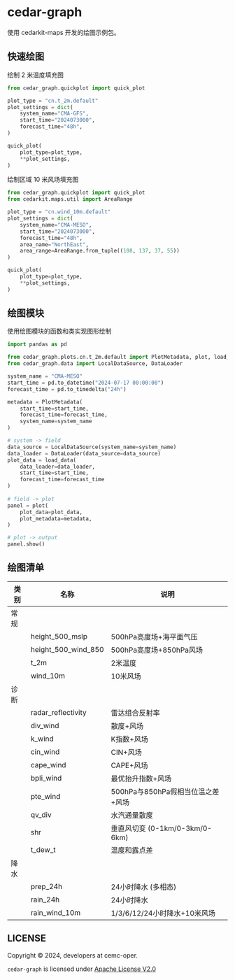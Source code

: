 # cedar-graph

使用 cedarkit-maps 开发的绘图示例包。

## 快速绘图

绘制 2 米温度填充图

```py
from cedar_graph.quickplot import quick_plot

plot_type = "cn.t_2m.default"
plot_settings = dict(
    system_name="CMA-GFS",
    start_time="2024073000",
    forecast_time="48h",
)

quick_plot(
    plot_type=plot_type,
    **plot_settings,
)
```

绘制区域 10 米风场填充图

```py
from cedar_graph.quickplot import quick_plot
from cedarkit.maps.util import AreaRange

plot_type = "cn.wind_10m.default"
plot_settings = dict(
    system_name="CMA-MESO",
    start_time="2024073000",
    forecast_time="48h",
    area_name="NorthEast",
    area_range=AreaRange.from_tuple((108, 137, 37, 55))
)

quick_plot(
    plot_type=plot_type,
    **plot_settings,
)
```

## 绘图模块

使用绘图模块的函数和类实现图形绘制

```py
import pandas as pd

from cedar_graph.plots.cn.t_2m.default import PlotMetadata, plot, load_data
from cedar_graph.data import LocalDataSource, DataLoader

system_name = "CMA-MESO"
start_time = pd.to_datetime("2024-07-17 00:00:00")
forecast_time = pd.to_timedelta("24h")

metadata = PlotMetadata(
    start_time=start_time,
    forecast_time=forecast_time,
    system_name=system_name
)

# system -> field
data_source = LocalDataSource(system_name=system_name)
data_loader = DataLoader(data_source=data_source)
plot_data = load_data(
    data_loader=data_loader, 
    start_time=start_time, 
    forecast_time=forecast_time
)
    
# field -> plot
panel = plot(
    plot_data=plot_data,
    plot_metadata=metadata,
)

# plot -> output
panel.show()
```

## 绘图清单

| 类别 | 名称                  | 说明                        |
| -- | ------------------- |---------------------------|
| 常规 |                     |                           |
|    | height_500_mslp     | 500hPa高度场+海平面气压           |
|    | height_500_wind_850 | 500hPa高度场+850hPa风场        |
|    | t_2m                | 2米温度                      |
|    | wind_10m            | 10米风场                     |
| 诊断 |                     |                           |
|    | radar_reflectivity  | 雷达组合反射率                   |
|    | div_wind            | 散度+风场                     |
|    | k_wind              | K指数+风场                    |
|    | cin_wind            | CIN+风场                    |
|    | cape_wind           | CAPE+风场                   |
|    | bpli_wind           | 最优抬升指数+风场                 |
|    | pte_wind            | 500hPa与850hPa假相当位温之差+风场   |
|    | qv_div              | 水汽通量散度                    |
|    | shr                 | 垂直风切变 (0-1km/0-3km/0-6km) |
|    | t_dew_t             | 温度和露点差                    |
| 降水 |                     |                           |
|    | prep_24h            | 24小时降水 (多相态)              |
|    | rain_24h            | 24小时降水                    |
|    | rain_wind_10m       | 1/3/6/12/24小时降水+10米风场     |


## LICENSE

Copyright &copy; 2024, developers at cemc-oper.

`cedar-graph` is licensed under [Apache License V2.0](./LICENSE)
